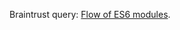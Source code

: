 Braintrust query: <a href="https://github.com/scripting/Scripting-News/issues/189">Flow of ES6 modules</a>.
